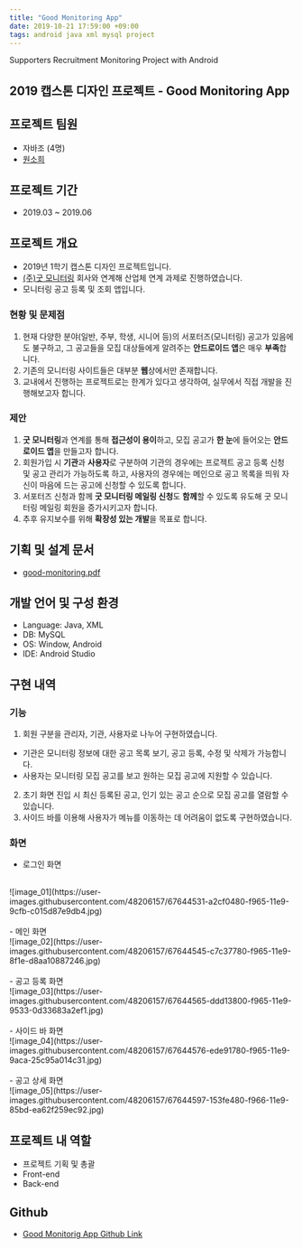 ```yaml
---
title: "Good Monitoring App"
date: 2019-10-21 17:59:00 +09:00
tags: android java xml mysql project
---
```


Supporters Recruitment Monitoring Project with Android

## 2019 캡스톤 디자인 프로젝트 - Good Monitoring App

## 프로젝트 팀원
- 자바조 (4명)
- [원소희](https://github.com/infiduk)

## 프로젝트 기간
- 2019.03 ~ 2019.06

## 프로젝트 개요
- 2019년 1학기 캡스톤 디자인 프로젝트입니다.
- [(주)굿 모니터링](http://goodmonitoring.com) 회사와 연계해 산업체 연계 과제로 진행하였습니다.
- 모니터링 공고 등록 및 조회 앱입니다.

### 현황 및 문제점
1. 현재 다양한 분야(일반, 주부, 학생, 시니어 등)의 서포터즈(모니터링) 공고가 있음에도 불구하고, 그 공고들을 모집 대상들에게 알려주는 **안드로이드 앱**은 매우 **부족**합니다.
2. 기존의 모니터링 사이트들은 대부분 **웹**상에서만 존재합니다.
3. 교내에서 진행하는 프로젝트로는 한계가 있다고 생각하여, 실무에서 직접 개발을 진행해보고자 합니다.

### 제안
1. **굿 모니터링**과 연계를 통해 **접근성이 용이**하고, 모집 공고가 **한 눈**에 들어오는 **안드로이드 앱**을 만들고자 합니다.
2. 회원가입 시 **기관**과 **사용자**로 구분하여 기관의 경우에는 프로젝트 공고 등록 신청 및 공고 관리가 가능하도록 하고, 사용자의 경우에는 메인으로 공고 목록을 띄워 자신이 마음에 드는 공고에 신청할 수 있도록 합니다.
3. 서포터즈 신청과 함께 **굿 모니터링 메일링 신청**도 **함께**할 수 있도록 유도해 굿 모니터링 메일링 회원을 증가시키고자 합니다.
4. 추후 유지보수를 위해 **확장성 있는 개발**을 목표로 합니다.

## 기획 및 설계 문서
- [good-monitoring.pdf](https://github.com/infiduk/good-monitoring-app/files/3775797/good-monitoring.pdf)

## 개발 언어 및 구성 환경
- Language: Java, XML
- DB: MySQL
- OS: Window, Android
- IDE: Android Studio

## 구현 내역

### 기능
1. 회원 구분을 관리자, 기관, 사용자로 나누어 구현하였습니다.
  - 기관은 모니터링 정보에 대한 공고 목록 보기, 공고 등록, 수정 및 삭제가 가능합니다.
  - 사용자는 모니터링 모집 공고를 보고 원하는 모집 공고에 지원할 수 있습니다.
2. 초기 화면 진입 시 최신 등록된 공고, 인기 있는 공고 순으로 모집 공고를 열람할 수 있습니다.
3. 사이드 바를 이용해 사용자가 메뉴를 이동하는 데 어려움이 없도록 구현하였습니다.

### 화면
- 로그인 화면
<br />
![image_01](https://user-images.githubusercontent.com/48206157/67644531-a2cf0480-f965-11e9-9cfb-c015d87e9db4.jpg)
<br />
<br />
- 메인 화면
<br />
![image_02](https://user-images.githubusercontent.com/48206157/67644545-c7c37780-f965-11e9-8f1e-d8aa10887246.jpg)
<br />
<br />
- 공고 등록 화면
<br />
![image_03](https://user-images.githubusercontent.com/48206157/67644565-ddd13800-f965-11e9-9533-0d33683a2ef1.jpg)
<br />
<br />
- 사이드 바 화면
<br />
![image_04](https://user-images.githubusercontent.com/48206157/67644576-ede91780-f965-11e9-9aca-25c95a014c31.jpg)
<br />
<br />
- 공고 상세 화면
<br />
![image_05](https://user-images.githubusercontent.com/48206157/67644597-153fe480-f966-11e9-85bd-ea62f259ec92.jpg)

## 프로젝트 내 역할
- 프로젝트 기획 및 총괄
- Front-end
- Back-end

## Github
- [Good Monitorig App Github Link](https://github.com/infiduk/good-monitoring-app)